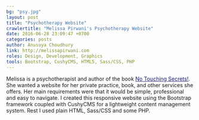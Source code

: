 ```yaml
---
bg: "psy.jpg"
layout: post
title: "Psychotherapy Website"
crawlertitle: "Melissa Pirwani's Psychotherapy Website"
date: 2016-06-28 23:09:47 +0700
categories: posts
author: Anusuya Choudhury
link: http://melissapirwani.com
roles: Design, Development, Graphics
tools: Bootstrap, CushyCMS, HTML5, Sass/CSS, PHP
---
```


Melissa is a psychotherapist and author of the book <a href="https://www.amazon.com/No-Touching-Secrets-about-touching-ebook/dp/B0197NAR5S" target="_blank" style="color:midnightblue">No Touching Secrets!</a>. She wanted a website for her private practice, book, and other services she offers. Her main requirements were that it would be simple, professional and easy to navigate. I created this responsive website using the Bootstrap framework coupled with CushyCMS for a lightweight content management system. Rest I used plain HTML, Sass/CSS and some PHP.
